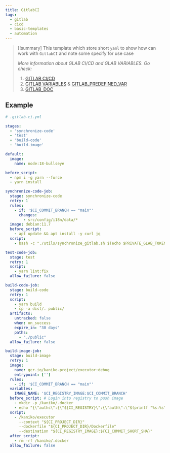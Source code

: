 ```yaml
---
title: GitlabCI
tags:
  - gitlab
  - cicd
  - basic-templates
  - automation
---
```

>[!summary]
>This template which store short `yaml` to show how can work with `GitlabCI` and note some specify for use case
>
>*More information about GLAB CI/CD and GLAB VARIABLES. Go check:*
>1. [GITLAB CI/CD](https://docs.gitlab.com/ee/ci/yaml/)
>2. [GITLAB VARIABLES](https://docs.gitlab.com/ee/ci/variables/) & [GITLAB_PREDEFINED_VAR](https://docs.gitlab.com/ee/ci/variables/predefined_variables.html)
>3. [GITLAB_DOC](https://docs.gitlab.com/ee/user/)

## Example

```yaml
# .gitlab-ci.yml

stages:
  - 'synchronize-code'
  - 'test'
  - 'build-code'
  - 'build-image'

default:
  image:
    name: node:18-bullseye

before_script:
  - npm i -g yarn --force
  - yarn install

synchronize-code-job:
  stage: synchronize-code
  retry: 1
  rules:
    - if: '$CI_COMMIT_BRANCH == "main"'
      changes:
        - src/config/i18n/data/*
  image: debian:11.7
  before_script:
    - apt update && apt install -y curl jq
  script:
    - bash -c "./utils/synchronize_gitlab.sh $(echo $PRIVATE_GLAB_TOKEN) $(echo $GLAB_USERNAME)"

test-code-job:
  stage: test
  retry: 1
  script:
    - yarn lint:fix
  allow_failure: false

build-code-job:
  stage: build-code
  retry: 1
  script:
    - yarn build
    - cp -a dist/. public/
  artifacts:
    untracked: false
    when: on_success
    expire_in: "30 days"
    paths:
      - "./public"
  allow_failure: false

build-image-job:
  stage: build-image
  retry: 1
  image:
    name: gcr.io/kaniko-project/executor:debug
    entrypoint: ['']
  rules:
    - if: '$CI_COMMIT_BRANCH == "main"'
  variables:
    IMAGE_NAME: '$CI_REGISTRY_IMAGE:$CI_COMMIT_BRANCH'
  before_script: # Login into registry to push image
    - mkdir -p /kaniko/.docker
    - echo "{\"auths\":{\"${CI_REGISTRY}\":{\"auth\":\"$(printf "%s:%s" "${CI_REGISTRY_USER}" "${CI_REGISTRY_PASSWORD}" | base64 | tr -d '\n')\"}}}" > /kaniko/.docker/config.json
  script:
    - /kaniko/executor
      --context "${CI_PROJECT_DIR}"
      --dockerfile "${CI_PROJECT_DIR}/Dockerfile"
      --destination "${CI_REGISTRY_IMAGE}:${CI_COMMIT_SHORT_SHA}"
  after_script:
    - rm -rf /kaniko/.docker
  allow_failure: false
```